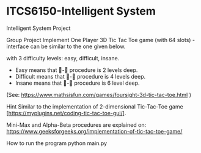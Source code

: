 # ITCS6150-Intelligent System
Intelligent System Project

Group Project
Implement One Player 3D Tic Tac Toe game (with 64 slots) - interface can be similar to the one given
below.

with 3 difficulty levels: easy, difficult, insane.
- Easy means that - procedure is 2 levels deep.
- Difficult means that - procedure is 4 levels deep.
- Insane means that - procedure is 6 level deep.
  
(See: https://www.mathsisfun.com/games/foursight-3d-tic-tac-toe.html )

Hint
Similar to the implementation of 2-dimensional Tic-Tac-Toe game
[https://myplugins.net/coding-tic-tac-toe-gui/].

Mini-Max and Alpha-Beta procedures are explained on:
https://www.geeksforgeeks.org/implementation-of-tic-tac-toe-game/

How to run the program
python main.py
